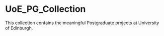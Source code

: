 # UoE_PG_Collection

This collection contains the meaningful Postgraduate projects at University of Edinburgh.